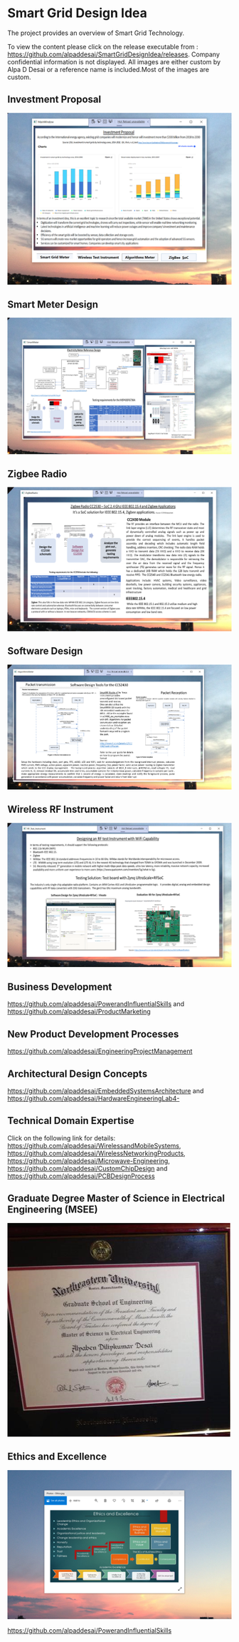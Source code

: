 # Smart Grid Design Idea

The project provides an overview of Smart Grid Technology. 

To view the content please click on the release executable from : https://github.com/alpaddesai/SmartGridDesignIdea/releases.
Company confidential information is not displayed. All images are either custom by Alpa D Desai or a reference name is included.Most of the images are custom.

## Investment Proposal
![image](InvestmentProposal.png)

## Smart Meter Design
![image](SmartMeterDesign.png)

## Zigbee Radio
![image](ZigBeeRadio.png)

## Software Design 
![image](SoftwareDesign.png)

## Wireless RF Instrument
![image](WirelessRFInstrument.png)

## Business Development 
https://github.com/alpaddesai/PowerandInfluentialSkills and https://github.com/alpaddesai/ProductMarketing

## New Product Development Processes
https://github.com/alpaddesai/EngineeringProjectManagement

## Architectural Design Concepts
https://github.com/alpaddesai/EmbeddedSystemsArchitecture and https://github.com/alpaddesai/HardwareEngineeringLab4-  

## Technical Domain Expertise
Click on the following link for details: https://github.com/alpaddesai/WirelessandMobileSystems, https://github.com/alpaddesai/WirelessNetworkingProducts, https://github.com/alpaddesai/Microwave-Engineering, https://github.com/alpaddesai/CustomChipDesign and https://github.com/alpaddesai/PCBDesignProcess


## Graduate Degree Master of Science in Electrical Engineering (MSEE)
![image](GraduateDegreeEE.png)

## Ethics and Excellence
![image](EthicsandExcellence.png)

https://github.com/alpaddesai/PowerandInfluentialSkills
